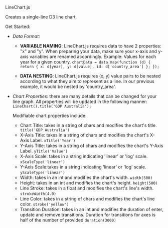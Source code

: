 LineChart.js

Creates a single-line D3 line chart. 

Get Started:

 - *Data Format:*
	 - **VARIABLE NAMING**: LineChart.js requires data to have 2 properties: "x" and "y". When preparing your data, make sure your x-axis and y-axis variables are renamed accordingly. 
		Example: Values for each year for a given country.
		 `chartData = data.map(function (d) {
                return {
                    x: d[year],
                    y: d[value],
                    id: d['country_area']
                };
            });`
		 
	 - **DATA NESTING**: LineChart.js requires (x, y) value pairs to be nested according to what they aim to represent as a line. In our previous example, it would be nested by 'country_area'.
 - *Chart Properties:* there are many details that can be changed for your line graph. All properties will be updated in the following manner: `LineChart().title('GDP Australia');`

	Modifiable chart properties include:
	 
	 - Chart Title: takes in a string of chars and modifies the chart's title. ` title('GDP Australia')`
	 - X-Axis Title: takes in a string of chars and modifies the chart's X-Axis Label. `xTitle('Year')`
	 - Y-Axis Title: takes in a string of chars and modifies the chart's Y-Axis Label. `yTitle('Value')`
	 - X-Axis Scale: takes in a string indicating 'linear' or 'log' scale. `xScaleType('linear')`
	 - Y-Axis Scale:takes in a string indicating 'linear' or 'log' scale. `yScaleType('linear')`
	 - Width: takes in an int and modifies the chart's width. `width(500)`
	 - Height: takes in an int and modifies the chart's height. `height(500)`
	 - Line Stroke: takes in a float and modifies the chart's line's width. `strokeWidth(4.0)`
	 - Line Color: takes in a string of chars and modifies the chart's line color. `stroke('yellow')`
	 - Transition Duration: takes in an int and modifies the duration of enter, update and remove transitions. Duration for transitions for axes is half of the number of provided.`duration(3000)`
